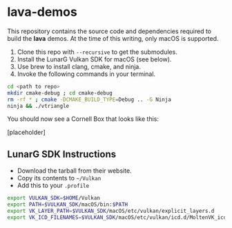 # lava-demos

This repository contains the source code and dependencies required to build the **lava** demos. At the time of this writing, only macOS is supported.

1. Clone this repo with `--recursive` to get the submodules.
1. Install the LunarG Vulkan SDK for macOS (see below).
1. Use brew to install clang, cmake, and ninja.
1. Invoke the following commands in your terminal.

```bash
cd <path to repo>
mkdir cmake-debug ; cd cmake-debug
rm -rf * ; cmake -DCMAKE_BUILD_TYPE=Debug .. -G Ninja
ninja && ./vtriangle
```

You should now see a Cornell Box that looks like this:

[placeholder]

## LunarG SDK Instructions

* Download the tarball from their website.
* Copy its contents to `~/Vulkan`
* Add this to your `.profile`

```bash
export VULKAN_SDK=$HOME/Vulkan
export PATH=$VULKAN_SDK/macOS/bin:$PATH
export VK_LAYER_PATH=$VULKAN_SDK/macOS/etc/vulkan/explicit_layers.d
export VK_ICD_FILENAMES=$VULKAN_SDK/macOS/etc/vulkan/icd.d/MoltenVK_icd.json
```
